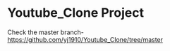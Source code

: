 # Youtube_Clone Project

Check the master branch-
https://github.com/yj1910/Youtube_Clone/tree/master
